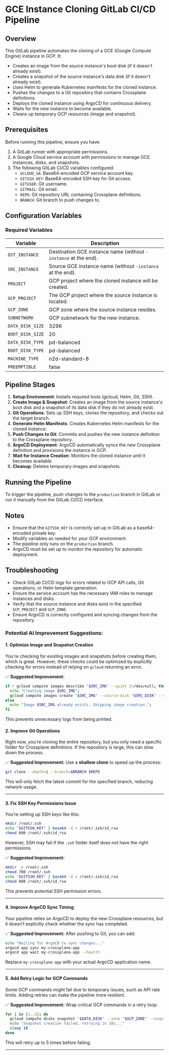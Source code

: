 # GCE Instance Cloning GitLab CI/CD Pipeline

## Overview
This GitLab pipeline automates the cloning of a GCE (Google Compute Engine) instance in GCP. It:
- Creates an image from the source instance's boot disk (if it doesn't already exist).
- Creates a snapshot of the source instance's data disk (if it doesn't already exist).
- Uses Helm to generate Kubernetes manifests for the cloned instance.
- Pushes the changes to a Git repository that contains Crossplane definitions.
- Deploys the cloned instance using ArgoCD for continuous delivery.
- Waits for the new instance to become available.
- Cleans up temporary GCP resources (image and snapshot).

## Prerequisites
Before running this pipeline, ensure you have:
1. A GitLab runner with appropriate permissions.
2. A Google Cloud service account with permissions to manage GCE instances, disks, and snapshots.
3. The following GitLab CI/CD variables configured:
   - `GCLOUD_SA`: Base64-encoded GCP service account key.
   - `GITSSH_KEY`: Base64-encoded SSH key for Git access.
   - `GITUSER`: Git username.
   - `GITMAIL`: Git email.
   - `REPO`: Git repository URL containing Crossplane definitions.
   - `BRANCH`: Git branch to push changes to.

## Configuration Variables

### Required Variables
| Variable         | Description |
|-----------------|-------------|
| `DST_INSTANCE`  | Destination GCE instance name (without `-instance` at the end). |
| `SRC_INSTANCE`  | Source GCE instance name (without `-instance` at the end). |
| `PROJECT`       | GCP project where the cloned instance will be created. |
| `GCP_PROJECT`   | The GCP project where the source instance is located. |
| `GCP_ZONE`      | GCP zone where the source instance resides. |
| `SUBNETWORK`    | GCP subnetwork for the new instance. |
| `DATA_DISK_SIZE` | 3296    | Size of the data disk (in GB). |
| `BOOT_DISK_SIZE` | 20      | Size of the boot disk (in GB). |
| `DATA_DISK_TYPE` | pd-balanced | Type of the data disk. |
| `BOOT_DISK_TYPE` | pd-balanced | Type of the boot disk. |
| `MACHINE_TYPE`   | n2d-standard-8 | Machine type for the instance. |
| `PREEMPTIBLE`    | false   | Whether the instance is preemptible. |

## Pipeline Stages
1. **Setup Environment**: Installs required tools (gcloud, Helm, Git, SSH).
2. **Create Image & Snapshot**: Creates an image from the source instance's boot disk and a snapshot of its data disk if they do not already exist.
3. **Git Operations**: Sets up SSH keys, clones the repository, and checks out the target branch.
4. **Generate Helm Manifests**: Creates Kubernetes Helm manifests for the cloned instance.
5. **Push Changes to Git**: Commits and pushes the new instance definition to the Crossplane repository.
6. **ArgoCD Deployment**: ArgoCD automatically syncs the new Crossplane definition and provisions the instance in GCP.
7. **Wait for Instance Creation**: Monitors the cloned instance until it becomes available.
8. **Cleanup**: Deletes temporary images and snapshots.

## Running the Pipeline
To trigger the pipeline, push changes to the `production` branch in GitLab or run it manually from the GitLab CI/CD interface.

## Notes
- Ensure that the `GITSSH_KEY` is correctly set up in GitLab as a base64-encoded private key.
- Modify variables as needed for your GCP environment.
- The pipeline only runs on the `production` branch.
- ArgoCD must be set up to monitor the repository for automatic deployment.

## Troubleshooting
- Check GitLab CI/CD logs for errors related to GCP API calls, Git operations, or Helm template generation.
- Ensure the service account has the necessary IAM roles to manage instances and disks.
- Verify that the source instance and disks exist in the specified `GCP_PROJECT` and `GCP_ZONE`.
- Ensure ArgoCD is correctly configured and syncing changes from the repository.



### **Potential AI Improvement Suggestions:**

#### **1. Optimize Image and Snapshot Creation**
You're checking for existing images and snapshots before creating them, which is great. However, these checks could be optimized by explicitly checking for errors instead of relying on `gcloud` returning an error.

✅ **Suggested Improvement:**
```bash
if ! gcloud compute images describe "$SRC_IMG" --quiet 2>/dev/null; then
  echo "Creating image $SRC_IMG";
  gcloud compute images create "$SRC_IMG" --source-disk "$SRC_DISK" --source-disk-zone "$GCP_ZONE" --family "$IMG_FAMILY" --description "Boot Image from $SRC_DISK" --force;
else
  echo "Image $SRC_IMG already exists. Skipping image creation.";
fi
```
This prevents unnecessary logs from being printed.

#### **2. Improve Git Operations**
Right now, you're cloning the entire repository, but you only need a specific folder for Crossplane definitions. If the repository is large, this can slow down the process.

✅ **Suggested Improvement:**
Use a **shallow clone** to speed up the process:
```bash
git clone --depth=1 --branch=$BRANCH $REPO
```
This will only fetch the latest commit for the specified branch, reducing network usage.

---

#### **3. Fix SSH Key Permissions Issue**
You’re setting up SSH keys like this:
```bash
mkdir /root/.ssh
echo "$GITSSH_KEY" | base64 -d > /root/.ssh/id_rsa
chmod 600 /root/.ssh/id_rsa
```
However, SSH may fail if the `.ssh` folder itself does not have the right permissions.

✅ **Suggested Improvement:**
```bash
mkdir -p /root/.ssh
chmod 700 /root/.ssh
echo "$GITSSH_KEY" | base64 -d > /root/.ssh/id_rsa
chmod 600 /root/.ssh/id_rsa
```
This prevents potential SSH permission errors.

---

#### **4. Improve ArgoCD Sync Timing**
Your pipeline relies on ArgoCD to deploy the new Crossplane resources, but it doesn’t explicitly check whether the sync has completed. 

✅ **Suggested Improvement:** 
After pushing to Git, you can add:
```bash
echo "Waiting for ArgoCD to sync changes..."
argocd app sync my-crossplane-app
argocd app wait my-crossplane-app --health
```
Replace `my-crossplane-app` with your actual ArgoCD application name.

---

#### **5. Add Retry Logic for GCP Commands**
Some GCP commands might fail due to temporary issues, such as API rate limits. Adding retries can make the pipeline more resilient.

✅ **Suggested Improvement:**
Wrap critical GCP commands in a retry loop:
```bash
for i in {1..5}; do
  gcloud compute disks snapshot "$DATA_DISK" --zone "$GCP_ZONE" --snapshot-names "$DATA_SNAPSHOT" --storage-location "$STORAGE_LOCATION" && break
  echo "Snapshot creation failed, retrying in 10s..."
  sleep 10
done
```
This will retry up to 5 times before failing.

---

